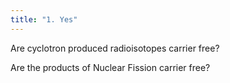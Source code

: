 ```yaml
---
title: "1. Yes"
---
```

Are cyclotron produced radioisotopes carrier free?

Are the products of Nuclear Fission carrier free?

